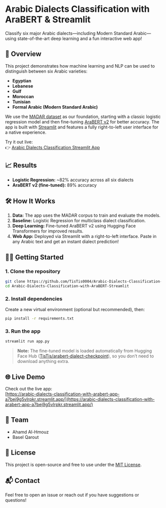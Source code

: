 # Arabic Dialects Classification with AraBERT & Streamlit

Classify six major Arabic dialects—including Modern Standard Arabic—using state-of-the-art deep learning and a fun interactive web app!

## 🚀 Overview

This project demonstrates how machine learning and NLP can be used to distinguish between six Arabic varieties:

- **Egyptian**
- **Lebanese**
- **Gulf**
- **Moroccan**
- **Tunisian**
- **Formal Arabic (Modern Standard Arabic)**

We use the [MADAR dataset](https://github.com/ARBML/MADAR) as our foundation, starting with a classic logistic regression model and then fine-tuning [AraBERT v2](https://huggingface.co/aubmindlab/bert-base-arabertv02) for better accuracy. The app is built with [Streamlit](https://streamlit.io/) and features a fully right-to-left user interface for a native experience.

Try it out live:  
👉 [Arabic Dialects Classification Streamlit App](https://arabic-dialects-classification-with-arabert-app-a7bej9g5vlrpkr.streamlit.app/)

## 📈 Results

- **Logistic Regression:** ~82% accuracy across all six dialects
- **AraBERT v2 (fine-tuned):** 89% accuracy

## 🛠️ How It Works

1. **Data:** The app uses the MADAR corpus to train and evaluate the models.
2. **Baseline:** Logistic Regression for multiclass dialect classification.
3. **Deep Learning:** Fine-tuned AraBERT v2 using Hugging Face Transformers for improved results.
4. **Web App:** Deployed via Streamlit with a right-to-left interface. Paste in any Arabic text and get an instant dialect prediction!

## 👨‍💻 Getting Started

### 1. Clone the repository

```bash
git clone https://github.com/TisTis0004/Arabic-Dialects-Classification-with-AraBERT-Streamlit.git
cd Arabic-Dialects-Classification-with-AraBERT-Streamlit
```

### 2. Install dependencies

Create a new virtual environment (optional but recommended), then:

```bash
pip install -r requirements.txt
```

### 3. Run the app

```bash
streamlit run app.py
```

> **Note:** The fine-tuned model is loaded automatically from Hugging Face Hub ([TisTis/arabert-dialect-checkpoint](https://huggingface.co/TisTis/arabert-dialect-checkpoint)), so you don’t need to download anything extra.

## 🌐 Live Demo

Check out the live app:  
[https://arabic-dialects-classification-with-arabert-app-a7bej9g5vlrpkr.streamlit.app/](https://arabic-dialects-classification-with-arabert-app-a7bej9g5vlrpkr.streamlit.app/)

## 🤝 Team

- Ahamd Al-Hmouz
- Basel Qarout

## 📄 License

This project is open-source and free to use under the [MIT License](LICENSE).

## 📬 Contact

Feel free to open an issue or reach out if you have suggestions or questions!
